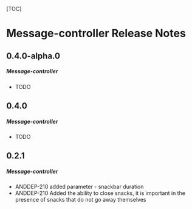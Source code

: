[TOC]
# Message-controller Release Notes
## 0.4.0-alpha.0
##### Message-controller
* TODO
## 0.4.0
##### Message-controller
* TODO
## 0.2.1
##### Message-controller
* ANDDEP-210 added parameter - snackbar duration
* ANDDEP-210 Added the ability to close snacks, it is important in the presence of snacks that do not go away themselves